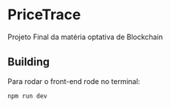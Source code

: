 # PriceTrace
Projeto Final da matéria optativa de Blockchain

## Building
Para rodar o front-end rode no terminal:
```bash
npm run dev
```
